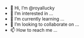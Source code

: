 - 👋 Hi, I’m @royallucky
- 👀 I’m interested in ...
- 🌱 I’m currently learning ...
- 💞️ I’m looking to collaborate on ...
- 📫 How to reach me ...

<!---
royallucky/royallucky is a ✨ special ✨ repository because its `README.md` (this file) appears on your GitHub profile.
You can click the Preview link to take a look at your changes.
--->

